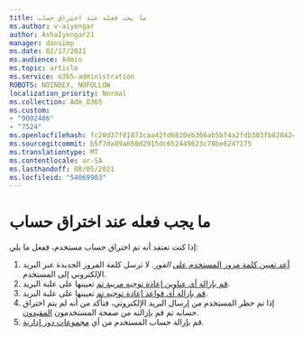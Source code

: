 ```yaml
---
title: ما يجب فعله عند اختراق حساب
ms.author: v-aiyengar
author: AshaIyengar21
manager: dansimp
ms.date: 02/17/2021
ms.audience: Admin
ms.topic: article
ms.service: o365-administration
ROBOTS: NOINDEX, NOFOLLOW
localization_priority: Normal
ms.collection: Adm_O365
ms.custom:
- "9002486"
- "7524"
ms.openlocfilehash: fc20d37f01873caa42fd6820eb366ab5bf4a2fdb303fb82842435d84da067f26
ms.sourcegitcommit: b5f7da89a650d2915dc652449623c78be6247175
ms.translationtype: MT
ms.contentlocale: ar-SA
ms.lasthandoff: 08/05/2021
ms.locfileid: "54069903"
---
```

# <a name="what-to-do-when-an-account-is-hacked"></a>ما يجب فعله عند اختراق حساب

إذا كنت تعتقد أنه تم اختراق حساب مستخدم، ففعل ما يلي:

1. [أعد تعيين كلمة مرور المستخدم على](https://go.microsoft.com/fwlink/?linkid=2103704) *الفور.* لا ترسل كلمة المرور الجديدة عبر البريد الإلكتروني إلى المستخدم.
1. [قم بإزالة أي عناوين إعادة توجيه مريبة تم](https://go.microsoft.com/fwlink/?linkid=2103705) تعيينها على علبة البريد.
1. [قم بإزالة أي قواعد إعادة توجيه تم](https://go.microsoft.com/fwlink/?linkid=2103706) تعيينها على علبة البريد.
1. إذا تم حظر المستخدم من إرسال البريد الإلكتروني، فتأكد من أنه لم يتم اختراق حسابه ثم قم بإزالته من صفحة المستخدمون [المقيدون](https://go.microsoft.com/fwlink/?linkid=2103706).
1. قم بإزالة حساب المستخدم من أي [مجموعات دور إدارية](https://go.microsoft.com/fwlink/?linkid=2092294).